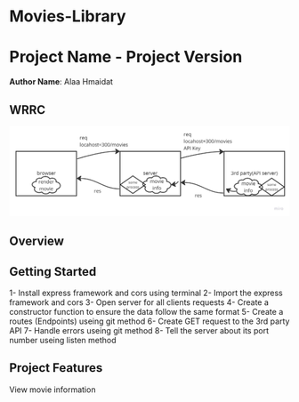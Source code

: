 # Movies-Library

# Project Name - Project Version

**Author Name**: Alaa Hmaidat

## WRRC
<!-- ![alt text](./img/Untitled%20(6).jpg) -->
![alt text](./img/Untitled%20(8).jpg)
## Overview

## Getting Started
1- Install express framework and cors using terminal
2- Import the express framework and cors
3- Open server for all clients requests
4- Create a constructor function to ensure the data follow the same format
5- Create a routes (Endpoints) useing git method
6- Create GET request to the 3rd party API
7- Handle errors useing git method
8- Tell the server about its port number useing listen method


## Project Features
View movie information